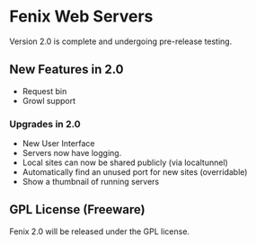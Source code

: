 # Fenix Web Servers

Version 2.0 is complete and undergoing pre-release testing.

## New Features in 2.0

- Request bin
- Growl support

### Upgrades in 2.0

- New User Interface
- Servers now have logging.
- Local sites can now be shared publicly (via localtunnel)
- Automatically find an unused port for new sites (overridable)
- Show a thumbnail of running servers

## GPL License (Freeware)

Fenix 2.0 will be released under the GPL license.